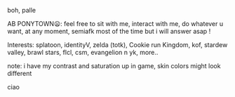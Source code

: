 boh, palle

AB PONYTOWN😦: feel free to sit with me, interact with me, do whatever u want, at any moment, semiafk most of the time but i will answer asap !

Interests: splatoon, identityV, zelda (totk), Cookie run Kingdom, kof, stardew valley, brawl stars, flcl, csm, evangelion n yk, more..

note: i have my contrast and saturation up in game, skin colors might look different

ciao
